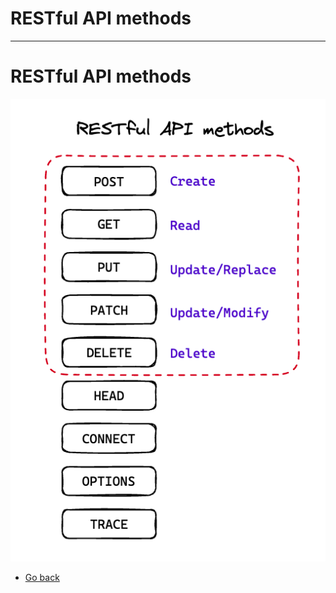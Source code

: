 # RESTful API methods
---
# RESTful API methods
![RESTful API methods](https://raw.githubusercontent.com/AndersDeath/holy-theory/main/images/04-restful-api-methods.png)

* [Go back](../readme.md)
